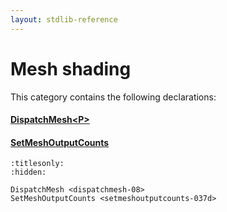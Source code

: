 ```yaml
---
layout: stdlib-reference
---
```

# Mesh shading

This category contains the following declarations:

#### [DispatchMesh\<P\>](dispatchmesh-08.md)

#### [SetMeshOutputCounts](setmeshoutputcounts-037d.md)


```{toctree}
:titlesonly:
:hidden:

DispatchMesh <dispatchmesh-08>
SetMeshOutputCounts <setmeshoutputcounts-037d>
```

<script>
// Fix .md links to .html when on ReadTheDocs
if (window.location.hostname.includes('readthedocs') || 
    window.location.hostname.includes('rtfd.io')) {
  document.addEventListener('DOMContentLoaded', function() {
    const links = document.querySelectorAll('a');
    links.forEach(link => {
      if (link.getAttribute('href') && link.getAttribute('href').endsWith('.md')) {
        link.href = link.href.replace(/\.md($|#|\?)/, '.html$1');
      }
    });
  });
}
</script>
